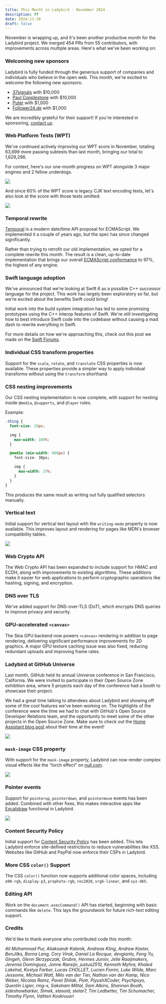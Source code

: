 ```yaml
---
title: This Month in Ladybird - November 2024
description: ??
date: 2024-11-30
draft: false
---
```


November is wrapping up, and it's been another productive month for the Ladybird project. We merged 454 PRs from 55 contributors, with improvements across multiple areas. Here's what we've been working on:

### Welcoming new sponsors

Ladybird is fully funded through the generous support of companies and individuals who believe in the open web. This month, we're excited to welcome the following new sponsors:

- [37signals](https://www.37signals.com) with $10,000
- [Paul Copplestone](https://paul.copplest.one) with $10,000
- [Puter](https://www.puter.com) with $1,000
- [Follower24.de](https://follower24.de) with $1,000

We are incredibly grateful for their support! If you're interested in sponsoring, [contact us](mailto:contact@ladybird.org).

### Web Platform Tests (WPT)

We've continued actively improving our WPT score in November, totaling 63,699 more passing subtests than last month, bringing our total to 1,629,296.

For context, here's our one-month progress on WPT alongside 3 major engines and 2 fellow underdogs.

![](/assets/img/newsletter-nov-2024-wpt-graph.gif)

And since 60% of the WPT score is legacy CJK text encoding tests, let's also look at the score with those tests omitted:

![](/assets/img/newsletter-nov-2024-wpt-graph-no-encoding.gif)

### Temporal rewrite

[Temporal](https://tc39.es/proposal-temporal/docs/) is a modern date/time API proposal for ECMAScript. We implemented it a couple of years ago, but the spec has since changed significantly.

Rather than trying to retrofit our old implementation, we opted for a complete rewrite this month. The result is a clean, up-to-date implementation that brings our overall [ECMAScript conformance](https://test262.fyi/#) to 97%, the highest of any engine.

### Swift language adoption

We've announced that we're looking at Swift 6 as a possible C++ successor language for the project. This work has largely been exploratory so far, but we're excited about the benefits Swift could bring!

Initial work into the build system integration has led to some promising prototypes using the C++ interop features of Swift. We're still investigating how to best introduce Swift code into the codebase without causing
a mad dash to rewrite everything in Swift.

For more details on how we're approaching this, check out this post we made on the [Swift Forums](https://forums.swift.org/t/ladybird-browser-and-swift-garbage-collection/76084).

### Individual CSS transform properties

Support for the `scale`, `rotate`, and `translate` CSS properties is now available. These properties provide a simpler way to apply individual transforms without using the `transform` shorthand.

### CSS nesting improvements

Our CSS nesting implementation is now complete, with support for nesting inside `@media`, `@supports`, and `@layer` rules.

Example:

```css
.thing {
  font-size: 20px;

  img {
    max-width: 100%;
  }

  @media (min-width: 800px) {
    font-size: 30px;

    img {
      max-width: 25%;
    }
  }
}
```

This produces the same result as writing out fully qualified selectors manually.

### Vertical text

Initial support for vertical text layout with the `writing-mode` property is now available. This improves layout and rendering for pages like MDN's browser compatibility tables.

![](/assets/img/newsletter-nov-2024-mdn-vertical-text.png)

### Web Crypto API

The Web Crypto API has been expanded to include support for HMAC and ECDH, along with improvements to existing algorithms. These additions make it easier for web applications to perform cryptographic operations like hashing, signing, and encryption.

### DNS over TLS

We've added support for DNS-over-TLS (DoT), which encrypts DNS queries to improve privacy and security.

### GPU-accelerated `<canvas>`

The Skia GPU backend now powers `<canvas>` rendering in addition to page rendering, delivering significant performance improvements for 2D graphics. A major GPU texture caching issue was also fixed, reducing redundant uploads and improving frame rates.

### Ladybird at GitHub Universe

Last month, GitHub held its annual Universe conference in San Francisco, California. We were invited to participate in their Open Source Zone exhibition area, where 5 projects
each day of the conference had a booth to showcase their project.

We had a great time talking to attendees about Ladybird and showing off some of the cool features we've been working on.
The highlights of the conference were the time we had to chat with GitHub's Open Source Developer Relations team, and the opportunity to meet some of the other projects in the Open Source Zone.
Make sure to check out the [Home Assistant blog post](https://www.home-assistant.io/blog/2024/11/18/event-wrapup-github-universe-24/) about their time at the event!

![](/assets/img/newsletter-nov-2024-github-universe.png)

### `mask-image` CSS property

With support for the `mask-image` property, Ladybird can now render complex visual effects like the “torch effect” on [null.com](https://null.com).

![](/assets/img/newsletter-nov-2024-null-com.png)

### Pointer events

Support for `pointerup`, `pointerdown`, and `pointermove` events has been added. Combined with other fixes, this makes interactive apps like [Excalidraw](https://excalidraw.com) functional in Ladybird.

![](/assets/img/newsletter-nov-2024-excalidraw.png)

### Content Security Policy

Initial support for [Content Security Policy](https://developer.mozilla.org/en-US/docs/Web/HTTP/CSP) has been added. This lets Ladybird enforce site-defined restrictions to reduce vulnerabilities like XSS. Websites like GitHub and PayPal now enforce their CSPs in Ladybird.

### More CSS `color()` Support

The CSS `color()` function now supports additional color spaces, including `a98-rgb`, `display-p3`, `prophoto-rgb`, `rec2020`, `srgb-linear`, and `xyz-d65`.

### Editing API

Work on the `document.execCommand()` API has started, beginning with basic commands like `delete`. This lays the groundwork for future rich-text editing support.

### Credits

We'd like to thank everyone who contributed code this month:

_Ali Mohammad Pur, Aliaksandr Kalenik, Andreas Kling, Andrew Kaster, BenJilks, Borna Lang, Cory Virok, Daniel La Rocque, devgianlu, Feng Yu, Gingeh, Glenn Skrzypczak, Grubre, Hermes Junior, Jelle Raaijmakers, Jeremia Dominguez, Jonne Ransijn, justus2510, Kenneth Myhra, Khaled Lakehal, Kostya Farber, Lucas CHOLLET, Lucien Fiorini, Luke Wilde, Marc Jessome, Michael Watt, Milo van der Tier, Nathan van der Kamp, Nico Weber, Nicolas Ramz, Pavel Shliak, Piotr, PiyushXCoder, Psychpsyo, Quentin Ligier, rmg-x, Saksham Mittal, Sam Atkins, Shannon Booth, sideshowbarker, Simek, stasoid, stelar7, Tim Ledbetter, Tim Schumacher, Timothy Flynn, Valtteri Koskivuori_
